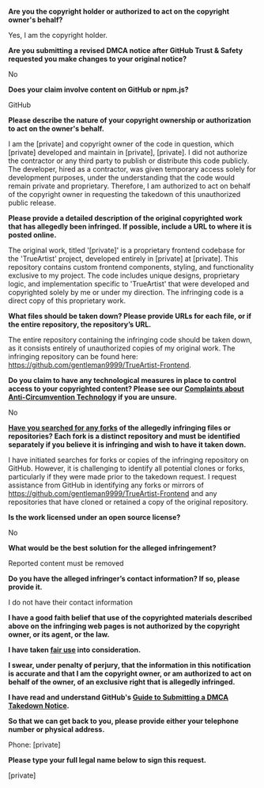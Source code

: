 **Are you the copyright holder or authorized to act on the copyright owner's behalf?**

Yes, I am the copyright holder.

**Are you submitting a revised DMCA notice after GitHub Trust & Safety requested you make changes to your original notice?**

No

**Does your claim involve content on GitHub or npm.js?**

GitHub

**Please describe the nature of your copyright ownership or authorization to act on the owner's behalf.**

I am the [private] and copyright owner of the code in question, which [private] developed and maintain in [private], [private]. I did not authorize the contractor or any third party to publish or distribute this code publicly. The developer, hired as a contractor, was given temporary access solely for development purposes, under the understanding that the code would remain private and proprietary. Therefore, I am authorized to act on behalf of the copyright owner in requesting the takedown of this unauthorized public release.

**Please provide a detailed description of the original copyrighted work that has allegedly been infringed. If possible, include a URL to where it is posted online.**

The original work, titled '[private]' is a proprietary frontend codebase for the 'TrueArtist' project, developed entirely in [private] at [private]. This repository contains custom frontend components, styling, and functionality exclusive to my project. The code includes unique designs, proprietary logic, and implementation specific to 'TrueArtist' that were developed and copyrighted solely by me or under my direction. The infringing code is a direct copy of this proprietary work.

**What files should be taken down? Please provide URLs for each file, or if the entire repository, the repository’s URL.**

The entire repository containing the infringing code should be taken down, as it consists entirely of unauthorized copies of my original work. The infringing repository can be found here: https://github.com/gentleman9999/TrueArtist-Frontend.

**Do you claim to have any technological measures in place to control access to your copyrighted content? Please see our <a href="https://docs.github.com/articles/guide-to-submitting-a-dmca-takedown-notice#complaints-about-anti-circumvention-technology">Complaints about Anti-Circumvention Technology</a> if you are unsure.**

No

**<a href="https://docs.github.com/articles/dmca-takedown-policy#b-what-about-forks-or-whats-a-fork">Have you searched for any forks</a> of the allegedly infringing files or repositories? Each fork is a distinct repository and must be identified separately if you believe it is infringing and wish to have it taken down.**

I have initiated searches for forks or copies of the infringing repository on GitHub. However, it is challenging to identify all potential clones or forks, particularly if they were made prior to the takedown request. I request assistance from GitHub in identifying any forks or mirrors of https://github.com/gentleman9999/TrueArtist-Frontend and any repositories that have cloned or retained a copy of the original repository.

**Is the work licensed under an open source license?**

No

**What would be the best solution for the alleged infringement?**

Reported content must be removed

**Do you have the alleged infringer’s contact information? If so, please provide it.**

I do not have their contact information

**I have a good faith belief that use of the copyrighted materials described above on the infringing web pages is not authorized by the copyright owner, or its agent, or the law.**

**I have taken <a href="https://www.lumendatabase.org/topics/22">fair use</a> into consideration.**

**I swear, under penalty of perjury, that the information in this notification is accurate and that I am the copyright owner, or am authorized to act on behalf of the owner, of an exclusive right that is allegedly infringed.**

**I have read and understand GitHub's <a href="https://docs.github.com/articles/guide-to-submitting-a-dmca-takedown-notice/">Guide to Submitting a DMCA Takedown Notice</a>.**

**So that we can get back to you, please provide either your telephone number or physical address.**

Phone: [private]  

**Please type your full legal name below to sign this request.**

[private]  
